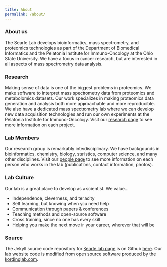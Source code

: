 ```yaml
---
title: About
permalink: /about/
---
```


### About us
The Searle Lab develops bioinformatics, mass spectrometry, and proteomics technologies as part of the Department of Biomedical Informatics and the Pelatonia Institute for Immuno-Oncology at the Ohio State University. We have a focus in cancer research, but are interested in all aspects of mass spectrometry data analysis.

### Research
Making sense of data is one of the biggest problems in proteomics. We make software to interpret mass spectrometry data from proteomics and metabolomics datasets. Our work specializes in making proteomics data generation and analysis both more approachable and more reproducible. We also have a dedicated mass spectrometry lab where we can develop new data acquisition technologies and run our own experiments at the Pelatonia Institute for Immuno-Oncology. Visit our [research page](../research/) to see more information on each project.

### Lab Members

Our research group is remarkably interdisciplinary. We have backgounds in bioinformatics, chemistry, biology, statistics, computer science, and many other disciplines. Visit our [people page](../people/) to see more information on each person who works in the lab (publications, contact information, photos).

### Lab Culture
Our lab is a great place to develop as a scientist. We value…
- Independence, cleverness, and tenacity
- Self learning, but knowing when you need help
- Communication through papers & conferences
- Teaching methods and open-source software
- Cross training, since no one has every skill
- Helping you make the next move in your career, wherever that will be

### Source
The Jekyll source code repository for [Searle lab page](http://searlelab.github.io/) is on Github [here](https://github.com/searlelab/searlelab.github.io). Our lab website code is modified from open source software produced by the [kordinglab.com](http://kordinglab.github.io/).
